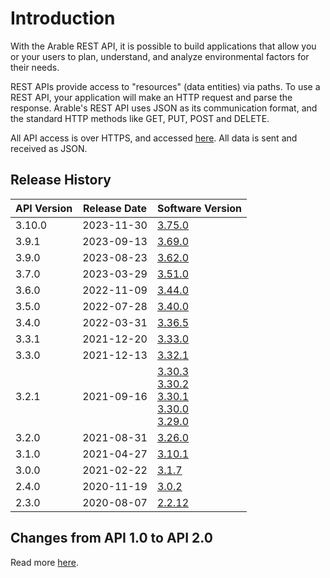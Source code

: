 # Introduction

With the Arable REST API, it is possible to build applications that allow you or your users to plan, understand, and analyze environmental factors for their needs.

REST APIs provide access to "resources" (data entities) via paths. To use a REST API, your application will make an HTTP request and parse the response. Arable's REST API uses JSON as its communication format, and the standard HTTP methods like GET, PUT, POST and DELETE. 

All API access is over HTTPS, and accessed [here](https://api.arable.cloud/api/v2/). 
All data is sent and received as JSON.

## Release History

| API Version | Release Date | Software Version                                                                                                                                                                                                                                                                                                                                                     |
|---|--------------|----------------------------------------------------------------------------------------------------------------------------------------------------------------------------------------------------------------------------------------------------------------------------------------------------------------------------------------------------------------------|
|3.10.0| 2023-11-30   |[3.75.0](https://api.arable.cloud/api/v2/doc#section/Changelog/3.75.0)                                                                                                                                                                                                                                                                                                |
|3.9.1| 2023-09-13   |[3.69.0](https://api.arable.cloud/api/v2/doc#section/Changelog/3.69.0)                                                                                                                                                                                                                                                                                                |
|3.9.0| 2023-08-23   |[3.62.0](https://api.arable.cloud/api/v2/doc#section/Changelog/3.62.0)                                                                                                                                                                                                                                                                                                |
|3.7.0| 2023-03-29   |[3.51.0](https://api.arable.cloud/api/v2/doc#section/Changelog/3.51.0)                                                                                                                                                                                                                                                                                                |
|3.6.0| 2022-11-09   |[3.44.0](https://api.arable.cloud/api/v2/doc#section/Changelog/3.44.0)                                                                                                                                                                                                                                                                                                |
|3.5.0| 2022-07-28   |[3.40.0](https://api.arable.cloud/api/v2/doc#section/Changelog/3.40.0)                                                                                                                                                                                                                                                                                                |
|3.4.0| 2022-03-31   |[3.36.5](https://api.arable.cloud/api/v2/doc#section/Changelog/3.36.5)                                                                                                                                                                                                                                                                                                |
|3.3.1| 2021-12-20   |[3.33.0](https://api.arable.cloud/api/v2/doc#section/Changelog/3.33.0)                                                                                                                                                                                                                                                                                                |
|3.3.0| 2021-12-13   |[3.32.1](https://api.arable.cloud/api/v2/doc#section/Changelog/3.32.1)                                                                                                                                                                                                                                                                                                |
|3.2.1| 2021-09-16   |[3.30.3](https://api.arable.cloud/api/v2/doc#section/Changelog/3.30.3) <br>[3.30.2](https://api.arable.cloud/api/v2/doc#section/Changelog/3.30.1) <br>[3.30.1](https://api.arable.cloud/api/v2/doc#section/Changelog/3.30.1) <br>[3.30.0](https://api.arable.cloud/api/v2/doc#section/Changelog/3.30.0) <br>[3.29.0](https://api.arable.cloud/api/v2/doc#section/Changelog/3.29.0) |
|3.2.0| 2021-08-31   |[3.26.0](https://api.arable.cloud/api/v2/doc#section/Changelog/3.26.0)                                                                                                                                                                                                                                                                                                |
|3.1.0| 2021-04-27   |[3.10.1](https://api.arable.cloud/api/v2/doc#section/Changelog/3.10.1)                                                                                                                                                                                                                                                                                                |
|3.0.0| 2021-02-22   |[3.1.7](https://api.arable.cloud/api/v2/doc#section/Changelog/3.1.7)                                                                                                                                                                                                                                                                                                  |
|2.4.0| 2020-11-19   |[3.0.2](https://api.arable.cloud/api/v2/doc#section/Changelog/3.2.0)                                                                                                                                                                                                                                                                                                  |
|2.3.0| 2020-08-07   |[2.2.12](https://api.arable.cloud/api/v2/doc#section/Changelog/2.2.12)                                                                                                                                                                                                                                                                                                |

## Changes from API 1.0 to API 2.0

Read more [here](/migration-guide.html).
